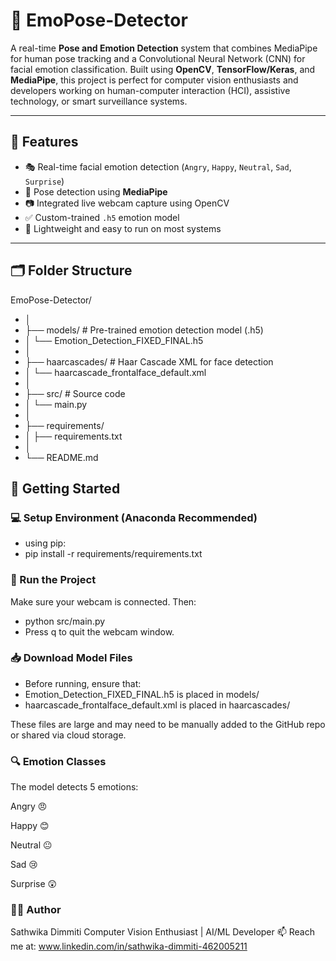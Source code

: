 # 🤖 EmoPose-Detector

A real-time **Pose and Emotion Detection** system that combines MediaPipe for human pose tracking and a Convolutional Neural Network (CNN) for facial emotion classification. Built using **OpenCV**, **TensorFlow/Keras**, and **MediaPipe**, this project is perfect for computer vision enthusiasts and developers working on human-computer interaction (HCI), assistive technology, or smart surveillance systems.

---

## 📸 Features

- 🎭 Real-time facial emotion detection (`Angry`, `Happy`, `Neutral`, `Sad`, `Surprise`)
- 🕺 Pose detection using **MediaPipe**
- 📷 Integrated live webcam capture using OpenCV
- ✅ Custom-trained `.h5` emotion model
- 🧠 Lightweight and easy to run on most systems

---

## 🗂️ Folder Structure

EmoPose-Detector/
- │
- ├── models/ # Pre-trained emotion detection model (.h5)
- │ └── Emotion_Detection_FIXED_FINAL.h5
- │
- ├── haarcascades/ # Haar Cascade XML for face detection
- │ └── haarcascade_frontalface_default.xml
- │
- ├── src/ # Source code
- │ └── main.py
- │
- ├── requirements/ 
- │ ├── requirements.txt
- │
- └── README.md

## 🚀 Getting Started

### 💻 Setup Environment (Anaconda Recommended)
- using pip:
- pip install -r requirements/requirements.txt

### 🧠 Run the Project
Make sure your webcam is connected. Then:

- python src/main.py
- Press q to quit the webcam window.

### 📥 Download Model Files
- Before running, ensure that:
- Emotion_Detection_FIXED_FINAL.h5 is placed in models/
- haarcascade_frontalface_default.xml is placed in haarcascades/

These files are large and may need to be manually added to the GitHub repo or shared via cloud storage.

### 🔍 Emotion Classes
The model detects 5 emotions:

Angry 😠

Happy 😊

Neutral 😐

Sad 😢

Surprise 😲


### 🙋‍♀️ Author
Sathwika Dimmiti
Computer Vision Enthusiast | AI/ML Developer
📫 Reach me at: www.linkedin.com/in/sathwika-dimmiti-462005211
